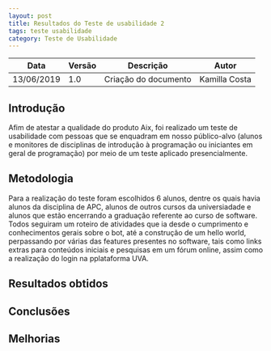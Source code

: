 ```yaml
---
layout: post
title: Resultados do Teste de usabilidade 2
tags: teste usabilidade 
category: Teste de Usabilidade
---
```


|Data   |Versão   |Descrição   |Autor   |
|---|---|---|---|
|13/06/2019   | 1.0  |Criação do documento   |Kamilla Costa   |


## Introdução
Afim de atestar a qualidade do produto Aix, foi realizado um teste de usabilidade com pessoas que se enquadram em nosso público-alvo (alunos e monitores de disciplinas de introdução à programação ou iniciantes em geral de programação) por meio de um teste aplicado presencialmente.

## Metodologia

Para a realização do teste foram escolhidos 6 alunos, dentre os quais havia alunos da disciplina de APC, alunos de outros cursos da universiadade e alunos que estão encerrando a graduação referente ao curso de software. Todos seguiram um roteiro de atividades que ia desde o cumprimento e conhecimentos gerais sobre o bot, até a construção de um hello world, perpassando por várias das features presentes no software, tais como links extras para conteúdos iniciais e pesquisas em um fórum online, assim como a realização do login na pplataforma UVA.

## Resultados obtidos


## Conclusões



## Melhorias